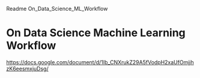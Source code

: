 Readme On_Data_Science_ML_Workflow

# On Data Science Machine Learning Workflow

https://docs.google.com/document/d/1Ib_CNXrukZ29A5fVodpH2xaUfOmjjhzK6eesmxjuDsg/
